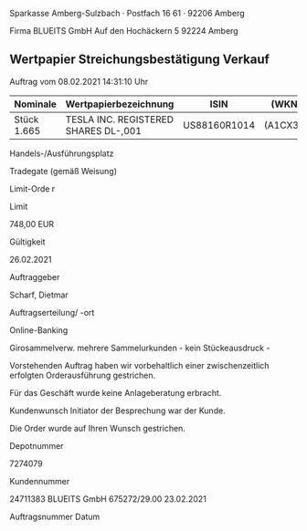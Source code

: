 <!-- image -->

Sparkasse Amberg-Sulzbach · Postfach 16 61 · 92206 Amberg

Firma BLUEITS GmbH Auf den Hochäckern 5 92224 Amberg

## Wertpapier Streichungsbestätigung Verkauf

Auftrag vom 08.02.2021 14:31:10 Uhr

| Nominale    | Wertpapierbezeichnung                | ISIN         | (WKN)    |
|-------------|--------------------------------------|--------------|----------|
| Stück 1.665 | TESLA INC. REGISTERED SHARES DL-,001 | US88160R1014 | (A1CX3T) |

Handels-/Ausführungsplatz

Tradegate (gemäß Weisung)

Limit-Orde r

Limit

748,00 EUR

Gültigkeit

26.02.2021

Auftraggeber

Scharf, Dietmar

Auftragserteilung/ -ort

Online-Banking

Girosammelverw. mehrere Sammelurkunden - kein Stückeausdruck -

Vorstehenden Auftrag haben wir vorbehaltlich einer zwischenzeitlich erfolgten Orderausführung gestrichen.

Für das Geschäft wurde keine Anlageberatung erbracht.

Kundenwunsch Initiator der Besprechung war der Kunde.

Die Order wurde auf Ihren Wunsch gestrichen.

Depotnummer

7274079

Kundennummer

24711383 BLUEITS GmbH 675272/29.00 23.02.2021

Auftragsnummer Datum